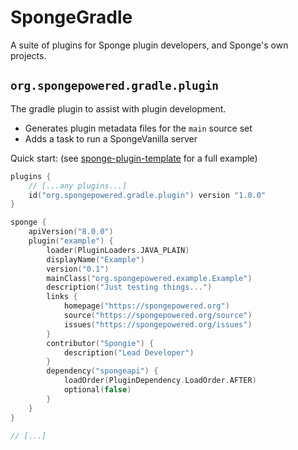# SpongeGradle

A suite of plugins for Sponge plugin developers, and Sponge's own projects.

## `org.spongepowered.gradle.plugin`

The gradle plugin to assist with plugin development.

- Generates plugin metadata files for the `main` source set
- Adds a task to run a SpongeVanilla server

Quick start: (see [sponge-plugin-template](https://github.com/SpongePowered/sponge-plugin-template) for a full example)

```kotlin
plugins {
    // [...any plugins...] 
    id("org.spongepowered.gradle.plugin") version "1.0.0"
}

sponge {
    apiVersion("8.0.0")
    plugin("example") {
        loader(PluginLoaders.JAVA_PLAIN)
        displayName("Example")
        version("0.1")
        mainClass("org.spongepowered.example.Example")
        description("Just testing things...")
        links {
            homepage("https://spongepowered.org")
            source("https://spongepowered.org/source")
            issues("https://spongepowered.org/issues")
        }
        contributor("Spongie") {
            description("Lead Developer")
        }
        dependency("spongeapi") {
            loadOrder(PluginDependency.LoadOrder.AFTER)
            optional(false)
        }
    }
}

// [...]

```